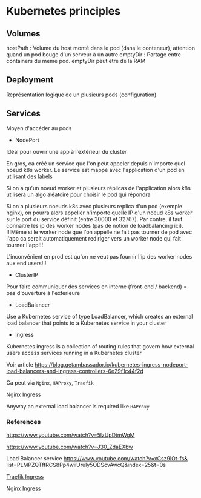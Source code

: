 # Kubernetes principles

## Volumes

hostPath : Volume du host monté dans le pod (dans le conteneur), attention quand un pod bouge d'un serveur à un autre
emptyDir : Partage entre containers du meme pod. emptyDir peut être de la RAM

## Deployment

Représentation logique de un plusieurs pods (configuration)

## Services

Moyen d'accéder au pods

* NodePort

Idéal pour ouvrir une app à l'extérieur du cluster

En gros, ca créé un service que l'on peut appeler depuis n'importe quel noeud k8s worker. Le service est mappé avec l'application d'un pod en utilisant des labels

Si on a qu'un noeud worker et plusieurs réplicas de l'application alors k8s utilisera un algo aléatoire pour choisir le pod qui répondra

Si on a plusieurs noeuds k8s avec plusieurs replica d'un pod (exemple nginx), on pourra alors appeller n'importe quelle IP d'un noeud k8s worker sur le port du service définit (entre 30000 et 32767). Par contre, il faut connaitre les ip des worker nodes (pas de notion de loadbalancing ici).
!!!Même si le worker node que l'on appelle ne fait pas tourner de pod avec l'app ca serait automatiquement rediriger vers un worker node qui fait tourner l'app!!!

L'inconvénient en prod est qu'on ne veut pas fournir l'ip des worker nodes aux end users!!!

* ClusterIP

Pour faire communiquer des services en interne (front-end / backend) = pas d'ouverture à l'extérieure

* LoadBalancer

Use a Kubernetes service of type LoadBalancer, which creates an external load balancer that points to a Kubernetes service in your cluster

* Ingress

Kubernetes ingress is a collection of routing rules that govern how external users access services running in a Kubernetes cluster

Voir article <https://blog.getambassador.io/kubernetes-ingress-nodeport-load-balancers-and-ingress-controllers-6e29f1c44f2d>

Ca peut via `Nginx`, `HAProxy`, `Traefik`

[Nginx Ingress](https://www.youtube.com/watch?v=chwofyGr80c)

Anyway an external load balancer is required like `HAProxy`

### References

<https://www.youtube.com/watch?v=5lzUpDtmWgM>

<https://www.youtube.com/watch?v=J30_ZdaEXbw>

Load Balancer service
https://www.youtube.com/watch?v=xCsz9IOt-fs&
list=PLMPZQTftRCS8Pp4wiiUruly5ODScvAwcQ&index=25&t=0s

[Traefik Ingress](https://www.youtube.com/watch?v=A_PjjCM1eLA)

[Nginx Ingress](https://www.youtube.com/watch?v=chwofyGr80c)


